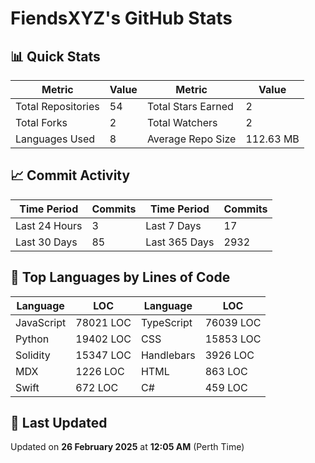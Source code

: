 # FiendsXYZ's GitHub Stats

## 📊 Quick Stats

| Metric               | Value       | Metric               | Value       |
|----------------------|-------------|----------------------|-------------|
| Total Repositories   | 54 | Total Stars Earned   | 2 |
| Total Forks          | 2 | Total Watchers       | 2 |
| Languages Used       | 8 | Average Repo Size    | 112.63 MB |

## 📈 Commit Activity

| Time Period      | Commits      | Time Period      | Commits      |
|------------------|--------------|------------------|--------------|
| Last 24 Hours    | 3 | Last 7 Days      | 17 |
| Last 30 Days     | 85 | Last 365 Days    | 2932 |

## 📝 Top Languages by Lines of Code

| Language       | LOC        | Language       | LOC        |
|----------------|------------|----------------|------------|
| JavaScript       | 78021 LOC  | TypeScript       | 76039 LOC  |
| Python       | 19402 LOC  | CSS       | 15853 LOC  |
| Solidity       | 15347 LOC  | Handlebars       | 3926 LOC  |
| MDX       | 1226 LOC  | HTML       | 863 LOC  |
| Swift       | 672 LOC  | C#       | 459 LOC  |

## 📅 Last Updated

Updated on **26 February 2025** at **12:05 AM** (Perth Time)

